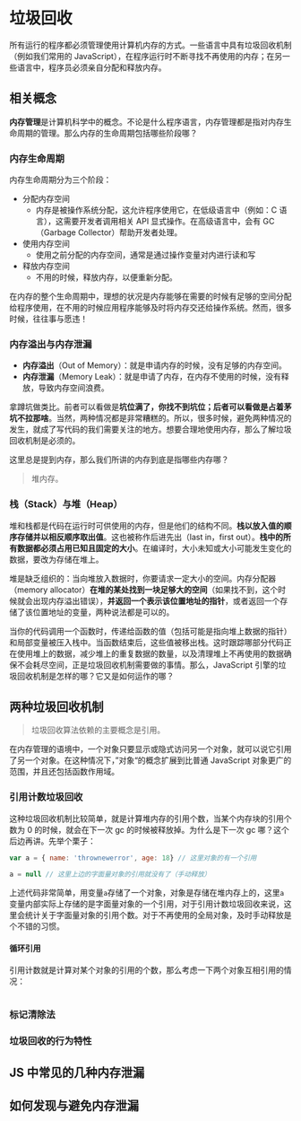 # 垃圾回收

所有运行的程序都必须管理使用计算机内存的方式。一些语言中具有垃圾回收机制（例如我们常用的 JavaScript），在程序运行时不断寻找不再使用的内存；在另一些语言中，程序员必须亲自分配和释放内存。

## 相关概念

**内存管理**是计算机科学中的概念。不论是什么程序语言，内存管理都是指对内存生命周期的管理。那么内存的生命周期包括哪些阶段哪？

### 内存生命周期
内存生命周期分为三个阶段：

+ 分配内存空间
  + 内存是被操作系统分配，这允许程序使用它，在低级语言中（例如：C 语言），这需要开发者调用相关 API 显式操作。在高级语言中，会有 GC（Garbage Collector）帮助开发者处理。
+ 使用内存空间
  + 使用之前分配的内存空间，通常是通过操作变量对内进行读和写
+ 释放内存空间
  + 不用的时候，释放内存，以便重新分配。

在内存的整个生命周期中，理想的状况是内存能够在需要的时候有足够的空间分配给程序使用，在不用的时候应用程序能够及时将内存交还给操作系统。然而，很多时候，往往事与愿违！

### 内存溢出与内存泄漏

+ **内存溢出**（Out of Memory）：就是申请内存的时候，没有足够的内存空间。
+ **内存泄漏**（Memory Leak）：就是申请了内存，在内存不使用的时候，没有释放，导致内存空间浪费。

拿蹲坑做类比。前者可以看做是**坑位满了，你找不到坑位；后者可以看做是占着茅坑不拉那啥**。当然，两种情况都是非常糟糕的。所以，很多时候，避免两种情况的发生，就成了写代码的我们需要关注的地方。想要合理地使用内存，那么了解垃圾回收机制是必须的。

这里总是提到内存，那么我们所讲的内存到底是指哪些内存哪？
> 堆内存。

### 栈（Stack）与堆（Heap）

堆和栈都是代码在运行时可供使用的内存，但是他们的结构不同。**栈以放入值的顺序存储并以相反顺序取出值**。这也被称作后进先出（last in，first out）。**栈中的所有数据都必须占用已知且固定的大小**。在编译时，大小未知或大小可能发生变化的数据，要改为存储在堆上。

堆是缺乏组织的：当向堆放入数据时，你要请求一定大小的空间。内存分配器（memory allocator）**在堆的某处找到一块足够大的空间**（如果找不到，这个时候就会出现内存溢出错误），**并返回一个表示该位置地址的指针**，或者返回一个存储了该位置地址的变量，两种说法都是可以的。

当你的代码调用一个函数时，传递给函数的值（包括可能是指向堆上数据的指针）和局部变量被压入栈中。当函数结束后，这些值被移出栈。这时跟踪哪部分代码正在使用堆上的数据，减少堆上的重复数据的数量，以及清理堆上不再使用的数据确保不会耗尽空间，正是垃圾回收机制需要做的事情。那么，JavaScript 引擎的垃圾回收机制是怎样的哪？它又是如何运作的哪？

## 两种垃圾回收机制
> 垃圾回收算法依赖的主要概念是引用。

在内存管理的语境中，一个对象只要显示或隐式访问另一个对象，就可以说它引用了另一个对象。在这种情况下，”对象“的概念扩展到比普通 JavaScript 对象更广的范围，并且还包括函数作用域。

### 引用计数垃圾回收
这种垃圾回收机制比较简单，就是计算堆内存的引用个数，当某个内存块的引用个数为 0 的时候，就会在下一次 gc 的时候被释放掉。为什么是下一次 gc 哪？这个后边再讲。先举个栗子：
```js
var a = { name: 'thrownewerror', age: 18} // 这里对象的有一个引用

a = null // 这里上边的字面量对象的引用就没有了（手动释放）
```

上述代码非常简单，用变量`a`存储了一个对象，对象是存储在堆内存上的，这里`a`变量内部实际上存储的是字面量对象的一个引用，对于引用计数垃圾回收来说，这里会统计关于字面量对象的引用个数。对于不再使用的全局对象，及时手动释放是个不错的习惯。

#### 循环引用

引用计数就是计算对某个对象的引用的个数，那么考虑一下两个对象互相引用的情况：
```js
```

### 标记清除法

### 垃圾回收的行为特性

## JS 中常见的几种内存泄漏

## 如何发现与避免内存泄漏





